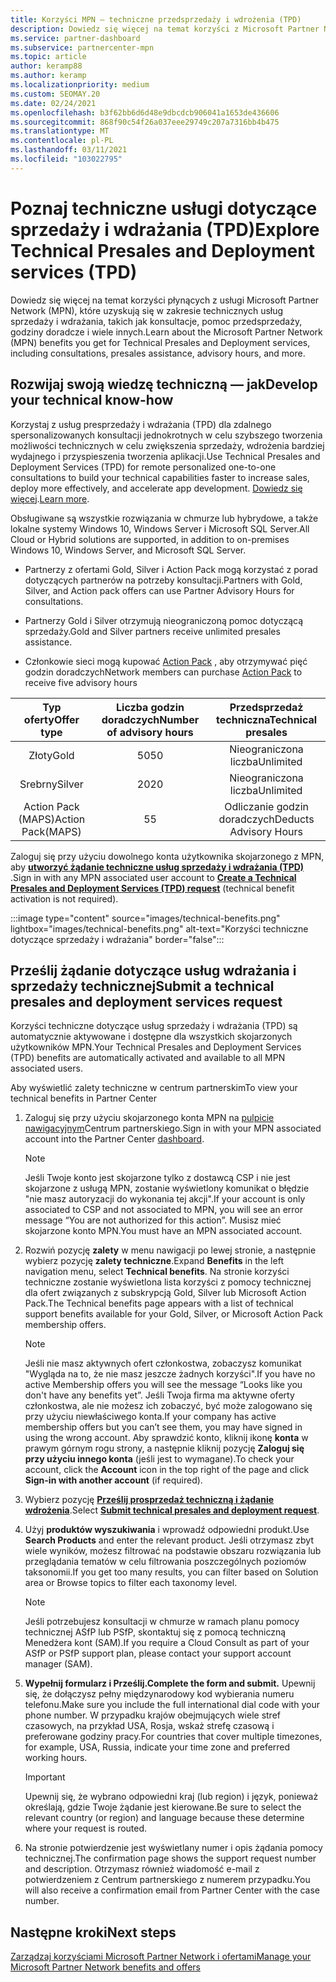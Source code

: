```yaml
---
title: Korzyści MPN — techniczne przedsprzedaży i wdrożenia (TPD)
description: Dowiedz się więcej na temat korzyści z Microsoft Partner Network (MPN) dla usług przedsprzedaży i wdrażania (TPD)
ms.service: partner-dashboard
ms.subservice: partnercenter-mpn
ms.topic: article
author: keramp88
ms.author: keramp
ms.localizationpriority: medium
ms.custom: SEOMAY.20
ms.date: 02/24/2021
ms.openlocfilehash: b3f62bb6d6d48e9dbcdcb906041a1653de436606
ms.sourcegitcommit: 868f90c54f26a037eee29749c207a7316bb4b475
ms.translationtype: MT
ms.contentlocale: pl-PL
ms.lasthandoff: 03/11/2021
ms.locfileid: "103022795"
---
```

# <a name="explore-technical-presales-and-deployment-services-tpd"></a><span data-ttu-id="82d94-103">Poznaj techniczne usługi dotyczące sprzedaży i wdrażania (TPD)</span><span class="sxs-lookup"><span data-stu-id="82d94-103">Explore Technical Presales and Deployment services (TPD)</span></span> 

<span data-ttu-id="82d94-104">Dowiedz się więcej na temat korzyści płynących z usługi Microsoft Partner Network (MPN), które uzyskują się w zakresie technicznych usług sprzedaży i wdrażania, takich jak konsultacje, pomoc przedsprzedaży, godziny doradcze i wiele innych.</span><span class="sxs-lookup"><span data-stu-id="82d94-104">Learn about the Microsoft Partner Network (MPN) benefits you get for Technical Presales and Deployment services, including consultations, presales assistance, advisory hours, and more.</span></span>

## <a name="develop-your-technical-know-how"></a><span data-ttu-id="82d94-105">Rozwijaj swoją wiedzę techniczną — jak</span><span class="sxs-lookup"><span data-stu-id="82d94-105">Develop your technical know-how</span></span>

<span data-ttu-id="82d94-106">Korzystaj z usług presprzedaży i wdrażania (TPD) dla zdalnego spersonalizowanych konsultacji jednokrotnych w celu szybszego tworzenia możliwości technicznych w celu zwiększenia sprzedaży, wdrożenia bardziej wydajnego i przyspieszenia tworzenia aplikacji.</span><span class="sxs-lookup"><span data-stu-id="82d94-106">Use Technical Presales and Deployment Services (TPD) for remote personalized one-to-one consultations to build your technical capabilities faster to increase sales, deploy more effectively, and accelerate app development.</span></span> <span data-ttu-id="82d94-107">[Dowiedz się więcej](https://aka.ms/TPD).</span><span class="sxs-lookup"><span data-stu-id="82d94-107">[Learn more](https://aka.ms/TPD).</span></span>

<span data-ttu-id="82d94-108">Obsługiwane są wszystkie rozwiązania w chmurze lub hybrydowe, a także lokalne systemy Windows 10, Windows Server i Microsoft SQL Server.</span><span class="sxs-lookup"><span data-stu-id="82d94-108">All Cloud or Hybrid solutions are supported, in addition to on-premises Windows 10, Windows Server, and Microsoft SQL Server.</span></span> 

- <span data-ttu-id="82d94-109">Partnerzy z ofertami Gold, Silver i Action Pack mogą korzystać z porad dotyczących partnerów na potrzeby konsultacji.</span><span class="sxs-lookup"><span data-stu-id="82d94-109">Partners with Gold, Silver, and Action pack offers can use Partner Advisory Hours for consultations.</span></span> 

- <span data-ttu-id="82d94-110">Partnerzy Gold i Silver otrzymują nieograniczoną pomoc dotyczącą sprzedaży.</span><span class="sxs-lookup"><span data-stu-id="82d94-110">Gold and Silver partners receive unlimited presales assistance.</span></span> 

- <span data-ttu-id="82d94-111">Członkowie sieci mogą kupować [Action Pack](https://partner.microsoft.com/membership/action-pack) , aby otrzymywać pięć godzin doradczych</span><span class="sxs-lookup"><span data-stu-id="82d94-111">Network members can  purchase [Action Pack](https://partner.microsoft.com/membership/action-pack) to receive five advisory hours</span></span>  

|     <span data-ttu-id="82d94-112">Typ oferty</span><span class="sxs-lookup"><span data-stu-id="82d94-112">Offer type</span></span>    | <span data-ttu-id="82d94-113">Liczba godzin doradczych</span><span class="sxs-lookup"><span data-stu-id="82d94-113">Number of advisory hours</span></span> |   <span data-ttu-id="82d94-114">Przedsprzedaż techniczna</span><span class="sxs-lookup"><span data-stu-id="82d94-114">Technical presales</span></span>   |
|:-----------------:|:------------------------:|:----------------------:|
|        <span data-ttu-id="82d94-115">Złoty</span><span class="sxs-lookup"><span data-stu-id="82d94-115">Gold</span></span>       |            <span data-ttu-id="82d94-116">50</span><span class="sxs-lookup"><span data-stu-id="82d94-116">50</span></span>            |        <span data-ttu-id="82d94-117">Nieograniczona liczba</span><span class="sxs-lookup"><span data-stu-id="82d94-117">Unlimited</span></span>       |
|       <span data-ttu-id="82d94-118">Srebrny</span><span class="sxs-lookup"><span data-stu-id="82d94-118">Silver</span></span>      |            <span data-ttu-id="82d94-119">20</span><span class="sxs-lookup"><span data-stu-id="82d94-119">20</span></span>            |        <span data-ttu-id="82d94-120">Nieograniczona liczba</span><span class="sxs-lookup"><span data-stu-id="82d94-120">Unlimited</span></span>       |
| <span data-ttu-id="82d94-121">Action Pack (MAPS)</span><span class="sxs-lookup"><span data-stu-id="82d94-121">Action Pack(MAPS)</span></span> |             <span data-ttu-id="82d94-122">5</span><span class="sxs-lookup"><span data-stu-id="82d94-122">5</span></span>            | <span data-ttu-id="82d94-123">Odliczanie godzin doradczych</span><span class="sxs-lookup"><span data-stu-id="82d94-123">Deducts Advisory Hours</span></span> |

<span data-ttu-id="82d94-124">Zaloguj się przy użyciu dowolnego konta użytkownika skojarzonego z MPN, aby **[utworzyć żądanie techniczne usług sprzedaży i wdrażania (TPD)](https://partner.microsoft.com/dashboard/mpn/membership/benefits/technical/createadvisoryhours-servicerequest)** .</span><span class="sxs-lookup"><span data-stu-id="82d94-124">Sign in with any MPN associated user account to **[Create a Technical Presales and Deployment Services (TPD) request](https://partner.microsoft.com/dashboard/mpn/membership/benefits/technical/createadvisoryhours-servicerequest)** (technical benefit activation is not required).</span></span>

:::image type="content" source="images/technical-benefits.png" lightbox="images/technical-benefits.png" alt-text="Korzyści techniczne dotyczące sprzedaży i wdrażania" border="false":::

## <a name="submit-a-technical-presales-and-deployment-services-request"></a><span data-ttu-id="82d94-126">Prześlij żądanie dotyczące usług wdrażania i sprzedaży technicznej</span><span class="sxs-lookup"><span data-stu-id="82d94-126">Submit a technical presales and deployment services request</span></span> 

<span data-ttu-id="82d94-127">Korzyści techniczne dotyczące usług sprzedaży i wdrażania (TPD) są automatycznie aktywowane i dostępne dla wszystkich skojarzonych użytkowników MPN.</span><span class="sxs-lookup"><span data-stu-id="82d94-127">Your Technical Presales and Deployment Services (TPD) benefits are automatically activated and available to all MPN associated users.</span></span> 

<span data-ttu-id="82d94-128">Aby wyświetlić zalety techniczne w centrum partnerskim</span><span class="sxs-lookup"><span data-stu-id="82d94-128">To view your technical benefits in Partner Center</span></span>

1. <span data-ttu-id="82d94-129">Zaloguj się przy użyciu skojarzonego konta MPN na [pulpicie nawigacyjnym](https://partner.microsoft.com/dashboard)Centrum partnerskiego.</span><span class="sxs-lookup"><span data-stu-id="82d94-129">Sign in with your MPN associated account into the Partner Center [dashboard](https://partner.microsoft.com/dashboard).</span></span> 

   > [!NOTE]
   > <span data-ttu-id="82d94-130">Jeśli Twoje konto jest skojarzone tylko z dostawcą CSP i nie jest skojarzone z usługą MPN, zostanie wyświetlony komunikat o błędzie "nie masz autoryzacji do wykonania tej akcji".</span><span class="sxs-lookup"><span data-stu-id="82d94-130">If your account is only associated to CSP and not associated to MPN, you will see an error message “You are not authorized for this action”.</span></span> <span data-ttu-id="82d94-131">Musisz mieć skojarzone konto MPN.</span><span class="sxs-lookup"><span data-stu-id="82d94-131">You must have an MPN associated account.</span></span>

2. <span data-ttu-id="82d94-132">Rozwiń pozycję **zalety** w menu nawigacji po lewej stronie, a następnie wybierz pozycję **zalety techniczne**.</span><span class="sxs-lookup"><span data-stu-id="82d94-132">Expand **Benefits** in the left navigation menu, select **Technical benefits**.</span></span> <span data-ttu-id="82d94-133">Na stronie korzyści techniczne zostanie wyświetlona lista korzyści z pomocy technicznej dla ofert związanych z subskrypcją Gold, Silver lub Microsoft Action Pack.</span><span class="sxs-lookup"><span data-stu-id="82d94-133">The Technical benefits page appears with a list of technical support benefits available for your Gold, Silver, or Microsoft Action Pack membership offers.</span></span> 

   > [!NOTE]
   > <span data-ttu-id="82d94-134">Jeśli nie masz aktywnych ofert członkostwa, zobaczysz komunikat "Wygląda na to, że nie masz jeszcze żadnych korzyści".</span><span class="sxs-lookup"><span data-stu-id="82d94-134">If you have no active Membership offers you will see the message “Looks like you don't have any benefits yet”.</span></span> <span data-ttu-id="82d94-135">Jeśli Twoja firma ma aktywne oferty członkostwa, ale nie możesz ich zobaczyć, być może zalogowano się przy użyciu niewłaściwego konta.</span><span class="sxs-lookup"><span data-stu-id="82d94-135">If your company has active membership offers but you can’t see them, you may have signed in using the wrong account.</span></span> <span data-ttu-id="82d94-136">Aby sprawdzić konto, kliknij ikonę **konta** w prawym górnym rogu strony, a następnie kliknij pozycję **Zaloguj się przy użyciu innego konta** (jeśli jest to wymagane).</span><span class="sxs-lookup"><span data-stu-id="82d94-136">To check your account, click the **Account** icon in the top right of the page and click **Sign-in with another account** (if required).</span></span>

3. <span data-ttu-id="82d94-137">Wybierz pozycję **[Prześlij prosprzedaż techniczną i żądanie wdrożenia](https://partner.microsoft.com/dashboard/mpn/membership/benefits/technical/createadvisoryhours-servicerequest)**.</span><span class="sxs-lookup"><span data-stu-id="82d94-137">Select **[Submit technical presales and deployment request](https://partner.microsoft.com/dashboard/mpn/membership/benefits/technical/createadvisoryhours-servicerequest)**.</span></span>

4. <span data-ttu-id="82d94-138">Użyj **produktów wyszukiwania** i wprowadź odpowiedni produkt.</span><span class="sxs-lookup"><span data-stu-id="82d94-138">Use **Search Products** and enter the relevant product.</span></span> <span data-ttu-id="82d94-139">Jeśli otrzymasz zbyt wiele wyników, możesz filtrować na podstawie obszaru rozwiązania lub przeglądania tematów w celu filtrowania poszczególnych poziomów taksonomii.</span><span class="sxs-lookup"><span data-stu-id="82d94-139">If you get too many results, you can filter based on Solution area or Browse topics to filter each taxonomy level.</span></span>

   > [!NOTE]
   > <span data-ttu-id="82d94-140">Jeśli potrzebujesz konsultacji w chmurze w ramach planu pomocy technicznej ASfP lub PSfP, skontaktuj się z pomocą techniczną Menedżera kont (SAM).</span><span class="sxs-lookup"><span data-stu-id="82d94-140">If you require a Cloud Consult as part of your ASfP or PSfP support plan, please contact your support account manager (SAM).</span></span>

5. <span data-ttu-id="82d94-141">**Wypełnij formularz i Prześlij.**</span><span class="sxs-lookup"><span data-stu-id="82d94-141">**Complete the form and submit.**</span></span> <span data-ttu-id="82d94-142">Upewnij się, że dołączysz pełny międzynarodowy kod wybierania numeru telefonu.</span><span class="sxs-lookup"><span data-stu-id="82d94-142">Make sure you include the full international dial code with your phone number.</span></span> <span data-ttu-id="82d94-143">W przypadku krajów obejmujących wiele stref czasowych, na przykład USA, Rosja, wskaż strefę czasową i preferowane godziny pracy.</span><span class="sxs-lookup"><span data-stu-id="82d94-143">For countries that cover multiple timezones,  for example, USA, Russia, indicate your time zone and preferred working hours.</span></span>

   > [!IMPORTANT]
   > <span data-ttu-id="82d94-144">Upewnij się, że wybrano odpowiedni kraj (lub region) i język, ponieważ określają, gdzie Twoje żądanie jest kierowane.</span><span class="sxs-lookup"><span data-stu-id="82d94-144">Be sure to select the relevant country (or region) and language because these determine where your request is routed.</span></span>

6. <span data-ttu-id="82d94-145">Na stronie potwierdzenie jest wyświetlany numer i opis żądania pomocy technicznej.</span><span class="sxs-lookup"><span data-stu-id="82d94-145">The confirmation page shows the support request number and description.</span></span> <span data-ttu-id="82d94-146">Otrzymasz również wiadomość e-mail z potwierdzeniem z Centrum partnerskiego z numerem przypadku.</span><span class="sxs-lookup"><span data-stu-id="82d94-146">You will also receive a confirmation email from Partner Center with the case number.</span></span>

## <a name="next-steps"></a><span data-ttu-id="82d94-147">Następne kroki</span><span class="sxs-lookup"><span data-stu-id="82d94-147">Next steps</span></span>

[<span data-ttu-id="82d94-148">Zarządzaj korzyściami Microsoft Partner Network i ofertami</span><span class="sxs-lookup"><span data-stu-id="82d94-148">Manage your Microsoft Partner Network benefits and offers</span></span>](manage-your-partner-network-benefits.md)
